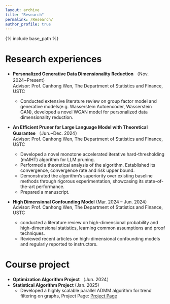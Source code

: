 ```yaml
---
layout: archive
title: "Research"
permalink: /Research/
author_profile: true
---
```


{% include base_path %}

Research experiences
======
* **Personalized Generative Data Dimensionality Reduction** （Nov. 2024~Present）   
  Advisor: Prof. Canhong Wen, The Department of Statistics and Finance, USTC
  * Conducted extensive literature review on group factor model and generative models(e.g. Wasserstein Autoencoder, Wasserstein GAN), developed a novel WGAN model for personalized data dimensionality reduction.
 

* **An Efficient Pruner for Large Language Model with Theoretical Guarantee** （Jun.~Dec. 2024）    
  Advisor: Prof. Canhong Wen, The Department of Statistics and Finance, USTC
  * Developed a novel monotone accelerated iterative hard-thresholding (mAIHT) algorithm for LLM pruning.
  * Performed a theoretical analysis of the algorithm. Established its convergence, convergence rate and risk upper bound.
  * Demonstrated the algorithm’s superiority over existing baseline methods through rigorous experimentation, showcasing its state-of-the-art performance.
  * Prepared a manuscript.

* **High Dimensional Confounding Model** (Mar. 2024 – Jun. 2024)    
  Advisor: Prof. Canhong Wen, The Department of Statistics and Finance, USTC 
  * conducted a literature review on high-dimensional probability and high-dimensional statistics, learning common assumptions and proof techniques.
  * Reviewed recent articles on high-dimensional confounding models and regularly reported to instructors.

  
Course project
======
* **Optimization Algorithm Project** （Jun. 2024）
* **Statistical Algorithm Project** (Jan. 2025)
  * Developed a highly scalable parallel ADMM algorithm for trend filtering on graphs, Project Page: [Project Page](https://github.com/byn1002/Trend-Filtering-on-Graphs)



 



